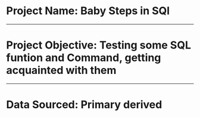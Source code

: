 # Project Name: Baby Steps in SQl

----
# Project Objective: Testing some SQL funtion and Command, getting acquainted with them


---
# Data Sourced: Primary derived
